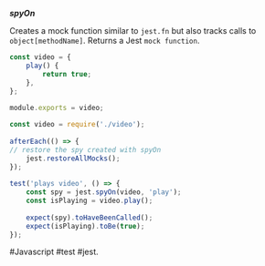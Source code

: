 ***spyOn*** 

Creates a mock function similar to `jest.fn` but also tracks calls to `object[methodName]`. Returns a Jest `mock function`.

```javascript
const video = {  
	play() {  
		return true;  
	},  
};  
  
module.exports = video;
```

```javascript
const video = require('./video');  
  
afterEach(() => {  
// restore the spy created with spyOn  
	jest.restoreAllMocks();  
});  
  
test('plays video', () => {  
	const spy = jest.spyOn(video, 'play');  
	const isPlaying = video.play();
  
	expect(spy).toHaveBeenCalled();  
	expect(isPlaying).toBe(true);  
});
```

#Javascript #test #jest.